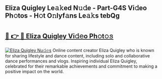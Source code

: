 ## Eliza Quigley Le𝚊𝚔ed N𝚞𝚍e - Part-G4S Vi𝚍eo Ph𝚘tos - H𝚘t O𝚗lyf𝚊ns Le𝚊𝚔s tebQg

# <h2><a href="http://hf8bctt.feru.top/?c=Eliza+Quigley">🔗 👉 🔴 Eliza Quigley Vi𝚍𝚎o Ph𝚘t𝚘𝚜</a></h2>

[![Eliza Quigley Nu𝚍𝚎s](https://i.imgur.com/0TWrTi3.gif)](http://hf8bctt.feru.top/?c=Eliza+Quigley)
Online content creator Eliza Quigley who is known for sharing lifestyle and dance content, including solo and collaborative dance performances and vlogs. Inspiring individual Eliza Quigley, celebrated for their remarkable achievements and commitment to making a positive impact on the world. 
